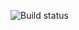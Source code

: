 ![Build status](https://github.com/ronkiro/B2W-SWAPI-nodejs/actions/workflows/node.js.yml/badge.svg)